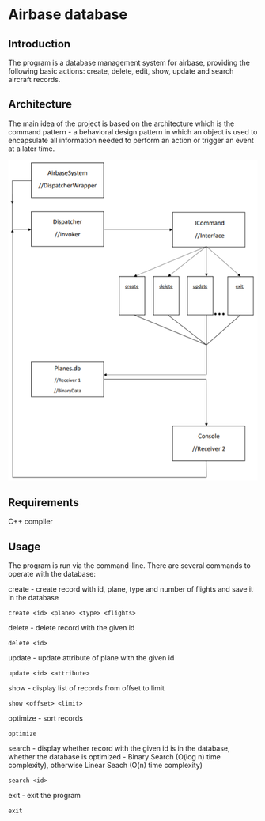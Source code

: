 # Airbase database

## Introduction

The program is a database management system for airbase, providing the following basic actions: create, delete, edit, show, update and search aircraft records.

## Architecture

The main idea of the project is based on the architecture which is the command pattern - a behavioral design pattern in which an object is used to encapsulate all information needed to perform an action or trigger an event at a later time.

![architecture image](/doc/architecture.png)

## Requirements

C++ compiler

## Usage

The program is run via the command-line. There are several commands to operate with the database:

create - create record with id, plane, type and number of flights and save it in the database

    create <id> <plane> <type> <flights>

delete - delete record with the given id

    delete <id>

update - update attribute of plane with the given id

    update <id> <attribute> 

show - display list of records from offset to limit

    show <offset> <limit> 

optimize - sort records

    optimize

search - display whether record with the given id is in the database, whether the  database is optimized - Binary Search (O(log n) time complexity), otherwise Linear Seach (O(n) time complexity)

    search <id>

exit - exit the program

    exit





